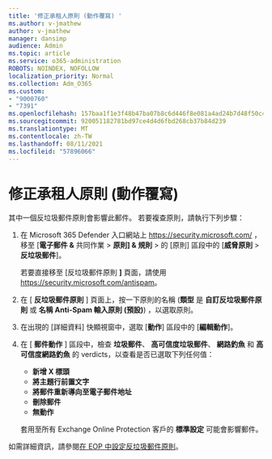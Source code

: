 ```yaml
---
title: '修正承租人原則 (動作覆寫) '
ms.author: v-jmathew
author: v-jmathew
manager: dansimp
audience: Admin
ms.topic: article
ms.service: o365-administration
ROBOTS: NOINDEX, NOFOLLOW
localization_priority: Normal
ms.collection: Adm_O365
ms.custom:
- "9000760"
- "7391"
ms.openlocfilehash: 157baa1f1e3f48b47ba07b8c6d446f8e081a4ad24b7d48f50c4fc5af5518cdd6
ms.sourcegitcommit: 920051182781bd97ce4d4d6fbd268cb37b84d239
ms.translationtype: MT
ms.contentlocale: zh-TW
ms.lasthandoff: 08/11/2021
ms.locfileid: "57896066"
---
```

# <a name="fix-tenant-policy-action-override"></a>修正承租人原則 (動作覆寫) 

其中一個反垃圾郵件原則會影響此郵件。 若要複查原則，請執行下列步驟：

1. 在 Microsoft 365 Defender 入口網站上 <https://security.microsoft.com/> ，移至 [**電子郵件 &** 共同作業 \> **原則] & 規則** \> 的 [原則] 區段中的 [**威脅原則** \> **反垃圾郵件**]。 

   若要直接移至 [反垃圾郵件原則 **]** 頁面，請使用 <https://security.microsoft.com/antispam>。

2. 在 [ **反垃圾郵件原則** ] 頁面上，按一下原則的名稱 (**類型** 是 **自訂反垃圾郵件原則** 或 **名稱** **Anti-Spam 輸入原則 (預設)**) ，以選取原則。
3. 在出現的 [詳細資料] 快顯視窗中，選取 [**動作**] 區段中的 [**編輯動作**]。
4. 在 [ **郵件動作** ] 區段中，檢查 **垃圾郵件**、 **高可信度垃圾郵件**、 **網路釣魚** 和 **高可信度網路釣魚** 的 verdicts，以查看是否已選取下列任何值：
   - **新增 X 標頭**
   - **將主題行前置文字**
   - **將郵件重新導向至電子郵件地址**
   - **刪除郵件**
   - **無動作**

   套用至所有 Exchange Online Protection 客戶的 **標準設定** 可能會影響郵件。

如需詳細資訊，請參閱[在 EOP 中設定反垃圾郵件原則](https://docs.microsoft.com/microsoft-365/security/office-365-security/configure-your-spam-filter-policies)。

